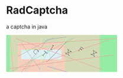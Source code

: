# RadCaptcha
a captcha in java



![rad captcha](https://raw.githubusercontent.com/guillaumeguerin/RadCaptcha/master/CTIXFX.PNG "Rad Captcha")
